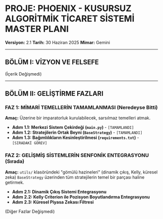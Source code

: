 # PROJE: PHOENIX - KUSURSUZ ALGORİTMİK TİCARET SİSTEMİ MASTER PLANI

**Versiyon:** 2.1
**Tarih:** 30 Haziran 2025
**Mimar:** Gemini

---

## **BÖLÜM I: VİZYON VE FELSEFE**

(İçerik Değişmedi)

---

## **BÖLÜM II: GELİŞTİRME FAZLARI**

### **FAZ 1: MİMARİ TEMELLERİN TAMAMLANMASI (Neredeyse Bitti)**

**Amaç:** Üzerine bir imparatorluk kurulabilecek, sarsılmaz temelleri atmak.

*   **Adım 1.1: Merkezi Sistem Çekirdeği (`main.py`)** - `[TAMAMLANDI]`
*   **Adım 1.2: Stratejilerin Ortak Beyni (`BaseStrategy`)** - `[TAMAMLANDI]`
*   **Adım 1.3: Bağımlılıkların Kesinleştirilmesi (`requirements.txt`)** - `[SIRADAKİ GÖREV]`

### **FAZ 2: GELİŞMİŞ SİSTEMLERİN SENFONİK ENTEGRASYONU (Sırada)**

**Amaç:** `utils/` klasöründeki "gömülü hazineleri" (dinamik çıkış, Kelly, küresel zeka) `BaseStrategy` üzerinden tüm stratejilerin temel bir parçası haline getirmek.

*   **Adım 2.1: Dinamik Çıkış Sistemi Entegrasyonu**
*   **Adım 2.2: Kelly Criterion ile Pozisyon Boyutlandırma Entegrasyonu**
*   **Adım 2.3: Küresel Piyasa Zekası Filtresi**

(Diğer Fazlar Değişmedi)